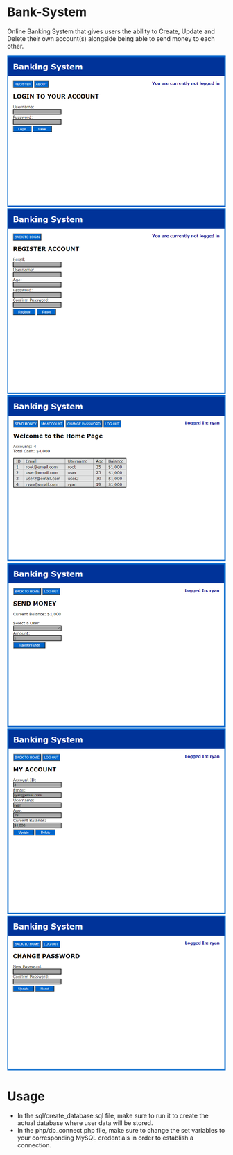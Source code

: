 # Bank-System
Online Banking System that gives users the ability to Create, Update and Delete their own account(s) alongside being able to send money to each other.

![](images/login.png)
![](images/registration.png)
![](images/home.png)
![](images/send.png)
![](images/account.png)
![](images/changepassword.png)

# Usage
- In the sql/create_database.sql file, make sure to run it to create the actual database where user data will be stored.
- In the php/db_connect.php file, make sure to change the set variables to your corresponding MySQL credentials in order to establish a connection.
